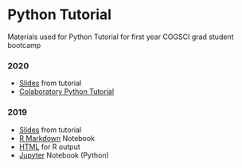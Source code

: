 # Python Tutorial

Materials used for Python Tutorial for first year COGSCI grad student bootcamp
 
 ### 2020
- [Slides](https://docs.google.com/presentation/d/1USkJIPSeOwrsnMxd6yd-h2HXxnMW0TlylTbNRkVFPR0/edit?usp=sharing) from tutorial
- [Colaboratory Python Tutorial](http://bit.ly/cogsci_bootcamp)

### 2019
- [Slides](https://docs.google.com/presentation/d/10ZcJH9tHlcUUna_fxicj6G_Kt5yBs0PriX7RYNbSPhg/edit?usp=sharing) from tutorial
- [R Markdown](https://github.com/ShanEllis/bootcamp/blob/master/code/background.Rmd) Notebook
- [HTML](https://htmlpreview.github.io/?https://github.com/ShanEllis/bootcamp/blob/master/code/background.html) for R  output
- [Jupyter](https://github.com/ShanEllis/bootcamp/blob/master/code/background.ipynb) Notebook (Python)
